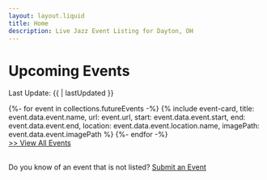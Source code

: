 ```yaml
---
layout: layout.liquid
title: Home
description: Live Jazz Event Listing for Dayton, OH
---
```


# Upcoming Events

Last Update: {{ | lastUpdated }}

<section class="events-list">
	{%- for event in collections.futureEvents -%}
		{% include event-card, 
			title: event.data.event.name,
			url: event.url,
			start: event.data.event.start,
			end: event.data.event.end,
			location: event.data.event.location.name,
			imagePath: event.data.event.imagePath
		%}
	{%- endfor -%}
</section>

<div class="align-right">
	<a href="/events">>> View All Events</a>
</div>

<br>

Do you know of an event that is not listed?
<a href="/submit" class="btn btn-inline">Submit an Event</a>

